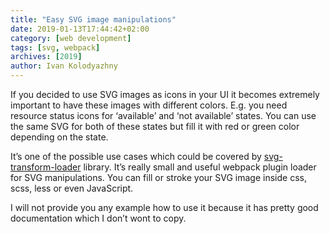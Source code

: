 ```yaml
---
title: "Easy SVG image manipulations"
date: 2019-01-13T17:44:42+02:00
category: [web development]
tags: [svg, webpack]
archives: [2019]
author: Ivan Kolodyazhny
---
```


If you decided to use SVG images as icons in your UI it becomes extremely important to have these images with different colors. E.g. you need resource status icons for ‘available’ and ‘not available’ states. You can use the same SVG for both of these states but fill it with red or green color depending on the state.

It’s one of the possible use cases which could be covered by [svg-transform-loader](https://github.com/JetBrains/svg-mixer/tree/master/packages/svg-transform-loader) library. It’s really small and useful webpack plugin loader for SVG manipulations. You can fill or stroke your SVG image inside css, scss, less or even JavaScript.

I will not provide you any example how to use it because it has pretty good documentation which I don’t wont to copy.
